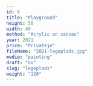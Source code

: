 ```yaml
---
id: 6
title: "Playground"
height: 50
width: 40
method: "Acrylic on canvas"
year: 2021
price: "Privateje"
fileName: "2021-legeplads.jpg"
medie: "painting"
draft: "no"
slug: "legeplads"
weight: "120"
---
```

